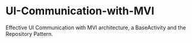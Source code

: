 # UI-Communication-with-MVI
Effective UI Communication with MVI architecture, a BaseActivity and the Repository Pattern.
